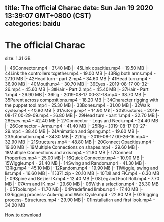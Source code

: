 
title: The official Charac
date: Sun Jan 19 2020 13:39:07 GMT+0800 (CST)    
categories: baidu
---

# The official Charac
size: 1.31 GB
 
 
|- 46Connector.mp4 - 37.40 MB
|- 45Link opacities.mp4 - 19.50 MB
|- 44Link the controllers together.mp4 - 19.00 MB
|- 43Rig both arms.mp4 - 27.10 MB
|- 42Head turn - part 2.mp4 - 34.60 MB
|- 41Head turn.mp4 - 36.90 MB
|- 40Mouth.mp4 - 30.70 MB
|- 39Eyes - 2019-08-17 00-32-26.mp4 - 45.60 MB
|- 38Hair - Part 2.mp4 - 45.40 MB
|- 37Hair - Part 1.mp4 - 26.90 MB
|- 36Rig - 2019-08-17 00-31-18.mp4 - 38.70 MB
|- 35Parent across compositions.mp4 - 18.20 MB
|- 34Character rigging with the puppet tool.mp4 - 25.30 MB
|- 33Bones.mp4 - 31.00 MB
|- 32Walk cycle.mp4 - 40.90 MB
|- 31Autorig.mp4 - 14.90 MB
|- 30Structures - 2019-08-17 00-29-09.mp4 - 36.80 MB
|- 29Head turn - part 1.mp4 - 32.70 MB
|- 28Eyes.mp4 - 42.40 MB
|- 27Connector - Legs and Neck.mp4 - 24.40 MB
|- 26Connector - Arms.mp4 - 41.40 MB
|- 25Rig - 2019-08-17 00-27-29.mp4 - 38.40 MB
|- 24Animation and Spring.mp4 - 19.60 MB
|- 23Automation.mp4 - 34.30 MB
|- 22Rig - 2019-08-17 00-26-16.mp4 - 32.90 MB
|- 21Structures.mp4 - 48.80 MB
|- 20Connect Opacities.mp4 - 19.60 MB
|- 19Multiple Connections on shapes.mp4 - 29.60 MB
|- 18Multiple Connections and axis.mp4 - 21.80 MB
|- 17Connect Properties.mp4 - 25.00 MB
|- 16Quick Connector.mp4 - 10.90 MB
|- 15Wiggle.mp4 - 21.40 MB
|- 14Swing and Random.mp4 - 41.30 MB
|- 13Rig.mp4 - 45.10 MB
|- 12Random.mp4 - 19.90 MB
|- 11Wiggle, swing and list.mp4 - 16.60 MB
|- 115371.zip - 20.10 MB
|- 10Tail and FK.mp4 - 6.30 MB
|- 09Spine and Bezier IK.mp4 - 12.40 MB
|- 08Leg and Foot Roll.mp4 - 7.70 MB
|- 07Arm and IK.mp4 - 29.60 MB
|- 06With a selection.mp4 - 25.30 MB
|- 05Tools.mp4 - 11.70 MB
|- 04Predefined limbs.mp4 - 17.40 MB
|- 03Rigging process- Auto-rig and Walk Cycle.mp4 - 22.80 MB
|- 02Rigging process- Structures.mp4 - 29.90 MB
|- 01Installation and first look.mp4 - 34.20 MB

[How to download](https://bpcam.bemobtrk.com/go/2ceec3aa-1ca2-46d6-b9ff-aaa5c184517c?jno=2490)